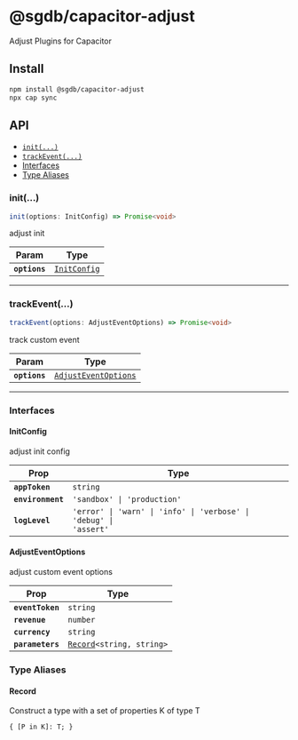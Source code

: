 # @sgdb/capacitor-adjust

Adjust Plugins for Capacitor

## Install

```bash
npm install @sgdb/capacitor-adjust
npx cap sync
```

## API

<docgen-index>

* [`init(...)`](#init)
* [`trackEvent(...)`](#trackevent)
* [Interfaces](#interfaces)
* [Type Aliases](#type-aliases)

</docgen-index>

<docgen-api>
<!--Update the source file JSDoc comments and rerun docgen to update the docs below-->

### init(...)

```typescript
init(options: InitConfig) => Promise<void>
```

adjust init

| Param         | Type                                              |
| ------------- | ------------------------------------------------- |
| **`options`** | <code><a href="#initconfig">InitConfig</a></code> |

--------------------


### trackEvent(...)

```typescript
trackEvent(options: AdjustEventOptions) => Promise<void>
```

track custom event

| Param         | Type                                                              |
| ------------- | ----------------------------------------------------------------- |
| **`options`** | <code><a href="#adjusteventoptions">AdjustEventOptions</a></code> |

--------------------


### Interfaces


#### InitConfig

adjust init config

| Prop              | Type                                                                         |
| ----------------- | ---------------------------------------------------------------------------- |
| **`appToken`**    | <code>string</code>                                                          |
| **`environment`** | <code>'sandbox' \| 'production'</code>                                       |
| **`logLevel`**    | <code>'error' \| 'warn' \| 'info' \| 'verbose' \| 'debug' \| 'assert'</code> |


#### AdjustEventOptions

adjust custom event options

| Prop             | Type                                                            |
| ---------------- | --------------------------------------------------------------- |
| **`eventToken`** | <code>string</code>                                             |
| **`revenue`**    | <code>number</code>                                             |
| **`currency`**   | <code>string</code>                                             |
| **`parameters`** | <code><a href="#record">Record</a>&lt;string, string&gt;</code> |


### Type Aliases


#### Record

Construct a type with a set of properties K of type T

<code>{ [P in K]: T; }</code>

</docgen-api>
